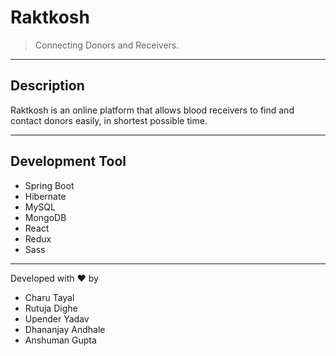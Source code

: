 # Raktkosh

>Connecting Donors and Receivers.

---
## Description

Raktkosh is an online platform that allows blood receivers to find and contact donors easily, in shortest possible time.

---
## Development Tool
  - Spring Boot
  - Hibernate
  - MySQL
  - MongoDB
  - React
  - Redux
  - Sass

---
Developed with ❤️️ by
  - Charu Tayal
  - Rutuja Dighe
  - Upender Yadav
  - Dhananjay Andhale
  - Anshuman Gupta